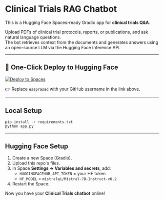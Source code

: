 # Clinical Trials RAG Chatbot

This is a Hugging Face Spaces-ready Gradio app for **clinical trials Q&A**.

Upload PDFs of clinical trial protocols, reports, or publications, and ask natural language questions.  
The bot retrieves context from the documents and generates answers using an open-source LLM via the Hugging Face Inference API.

---

## 🚀 One-Click Deploy to Hugging Face

[![Deploy to Spaces](https://img.shields.io/badge/Deploy%20to%20Hugging%20Face%20Spaces-blue)](https://huggingface.co/new-space?template=your-username/clinical-trials-chatbot)

👉 Replace `essprasad` with your GitHub username in the link above.

---

## Local Setup

```bash
pip install -r requirements.txt
python app.py
```

---

## Hugging Face Setup

1. Create a new Space (Gradio).  
2. Upload this repo's files.  
3. In Space **Settings → Variables and secrets**, add:  
   - `HUGGINGFACEHUB_API_TOKEN` = your HF token  
   - `HF_MODEL` = `mistralai/Mistral-7B-Instruct-v0.2`  
4. Restart the Space.  

Now you have your **Clinical Trials chatbot** online!
